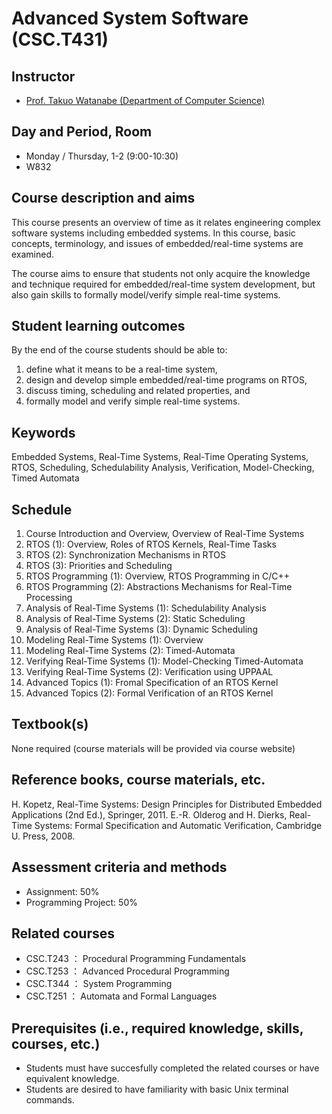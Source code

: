 # Advanced System Software (CSC.T431)

## Instructor
* [Prof. Takuo Watanabe (Department of Computer Science)](http://www.psg.c.titech.ac.jp/~takuo/)

## Day and Period, Room
* Monday / Thursday, 1-2 (9:00-10:30)
* W832

## Course description and aims
This course presents an overview of time as it relates engineering complex software systems including embedded systems. In this course, basic concepts, terminology, and issues of embedded/real-time systems are examined.

The course aims to ensure that students not only acquire the knowledge and technique required for embedded/real-time system development, but also gain skills to formally model/verify simple real-time systems.

## Student learning outcomes
By the end of the course students should be able to:
1. define what it means to be a real-time system,
2. design and develop simple embedded/real-time programs on RTOS,
3. discuss timing, scheduling and related properties, and
4. formally model and verify simple real-time systems.

## Keywords
Embedded Systems, Real-Time Systems, Real-Time Operating Systems, RTOS, Scheduling, Schedulability Analysis, Verification, Model-Checking, Timed Automata

## Schedule
1. Course Introduction and Overview, Overview of Real-Time Systems
2. RTOS (1): Overview, Roles of RTOS Kernels, Real-Time Tasks
3. RTOS (2): Synchronization Mechanisms in RTOS
4. RTOS (3): Priorities and Scheduling
5. RTOS Programming (1): Overview, RTOS Programming in C/C++
6. RTOS Programming (2): Abstractions Mechanisms for Real-Time Processing
7. Analysis of Real-Time Systems (1): Schedulability Analysis
8. Analysis of Real-Time Systems (2): Static Scheduling
9. Analysis of Real-Time Systems (3): Dynamic Scheduling
10. Modeling Real-Time Systems (1): Overview
11. Modeling Real-Time Systems (2): Timed-Automata
12. Verifying Real-Time Systems (1): Model-Checking Timed-Automata
13. Verifying Real-Time Systems (2): Verification using UPPAAL
14. Advanced Topics (1): Fromal Specification of an RTOS Kernel
15. Advanced Topics (2): Formal Verification of an RTOS Kernel

## Textbook(s)
None required (course materials will be provided via course website)

## Reference books, course materials, etc.
H. Kopetz, Real-Time Systems: Design Principles for Distributed Embedded Applications (2nd Ed.), Springer, 2011.
E.-R. Olderog and H. Dierks, Real-Time Systems: Formal Specification and Automatic Verification, Cambridge U. Press, 2008.

## Assessment criteria and methods
* Assignment: 50%
* Programming Project: 50%

## Related courses
* CSC.T243 ： Procedural Programming Fundamentals
* CSC.T253 ： Advanced Procedural Programming
* CSC.T344 ： System Programming
* CSC.T251 ： Automata and Formal Languages

## Prerequisites (i.e., required knowledge, skills, courses, etc.)
* Students must have succesfully completed the related courses or have equivalent knowledge.
* Students are desired to have familiarity with basic Unix terminal commands.
